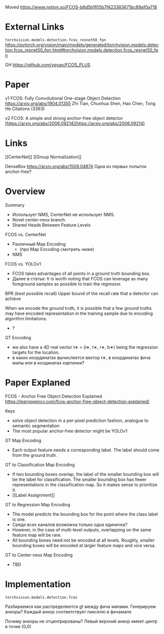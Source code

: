 
Moved
https://www.notion.so/FCOS-b6d5b1f05b7f423383671bc89a10a718

# External Links

`torchvision.models.detection.fcos_resnet50_fpn`
https://pytorch.org/vision/main/models/generated/torchvision.models.detection.fcos_resnet50_fpn.html#torchvision.models.detection.fcos_resnet50_fpn

GH
https://github.com/yqyao/FCOS_PLUS

# Paper

v1
FCOS: Fully Convolutional One-stage Object Detection
https://arxiv.org/abs/1904.01355
Zhi Tian, Chunhua Shen, Hao Chen, Tong He
Citations (3363)

v2
FCOS: A simple and strong anchor-free object detector
[https://arxiv.org/abs/2006.09214](https://arxiv.org/abs/2006.09214)


# Links

[[CenterNet]]
[[Group Normalization]]

DenseBox
https://arxiv.org/abs/1509.04874
Одна из первых попыток anchor-free?

# Overview

Summary
- Использует NMS, CenterNet не использует NMS.
- Novel center-ness branch.
- Shared Heads Between Feature Levels

FCOS vs. CenterNet
- Различный Map Encoding
	- (про Map Encoding смотреть ниже)
- NMS

FCOS vs. YOLOv1
- FCOS takes advantages of all points in a ground truth bounding box.
- Далее в статье: It is worth noting that FCOS can leverage as many foreground samples as possible to train the regressor.

BPR (best possible recall)
Upper bound of the recall rate that a detector can achieve

When we encode the ground truth, it is possible that a few ground truths may have encoded representation in the training sample due to encoding algorithm limitations.
- ?

GT Encoding
- we also have a 4D real vector t∗ = (l∗, t∗, r∗, b∗) being the regression targets for the location.
- в каких координатах вычисляется вектор t∗, в координатах фича мапы или в коодинатах картинки?

# Paper Explaned

FCOS - Anchor Free Object Detection Explained
https://learnopencv.com/fcos-anchor-free-object-detection-explained/

Keys
- solve object detection in a per-pixel prediction fashion, analogue to semantic segmentation
- The most popular anchor-free detector might be YOLOv1

GT Map Encoding
- Each output feature needs a corresponding label. The label should come from the ground truth.

GT to Classification Map Encoding
- If two bounding boxes overlap, the label of the smaller bounding box will be the label for classification. The smaller bounding box has fewer representations in the classification map. So it makes sense to prioritize it.
- [[Label Assignment]]

GT to Regression Map Encoding
- The model predicts the bounding box for the point where the class label is one.
- Среди всех каналов возможна только одна единичка?
- However, in the case of multi-level outputs, overlapping on the same feature map will be rare.
- All bounding boxes need not be encoded at all levels. Roughly, smaller bounding boxes will be encoded at larger feature maps and vice versa.

GT to Center-ness Map Encoding
- TBD

# Implementation

`torchvision.models.detection.fcos`

Разбираемся как распределяются gt между фича мапами.
Генерируем анкоры?
Каждый анкор соответствует пикселю в фичамапе

Почему анкоры не отцентрированы? Левый верхний анкор имеет центр в точке (0,0)